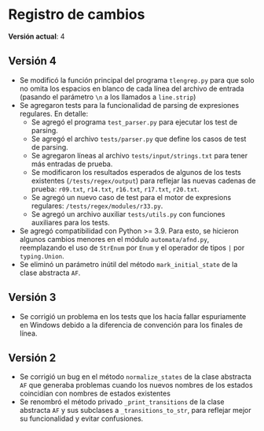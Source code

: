 # Registro de cambios

**Versión actual**: 4

## Versión 4
* Se modificó la función principal del programa `tlengrep.py` para que solo
  no omita los espacios en blanco de cada línea del archivo de entrada
  (pasando el parámetro `\n` a los llamados a `line.strip`)
* Se agregaron tests para la funcionalidad de parsing de expresiones regulares.
  En detalle:
    * Se agregó el programa `test_parser.py` para ejecutar los test de parsing.
    * Se agregó el archivo `tests/parser.py` que define los casos de test de
      parsing.
    * Se agregaron líneas al archivo `tests/input/strings.txt` para tener más
      entradas de prueba.
    * Se modificaron los resultados esperados de algunos de los tests existentes
      (`/tests/regex/output`) para reflejar las nuevas cadenas de prueba:
      `r09.txt`, `r14.txt`, `r16.txt`, `r17.txt`, `r20.txt`.
    * Se agregó un nuevo caso de test para el motor de expresions regulares:
      `/tests/regex/modules/r33.py`.
    * Se agregó un archivo auxiliar `tests/utils.py` con funciones auxiliares
      para los tests.
* Se agregó compatibilidad con Python >= 3.9. Para esto, se hicieron algunos
  cambios menores en el módulo `automata/afnd.py`, reemplazando el uso de
  `StrEnum` por `Enum` y el operador de tipos `|` por `typing.Union`.
* Se eliminó un parámetro inútil del método `mark_initial_state` de la clase
  abstracta `AF`.

## Versión 3
* Se corrigió un problema en los tests que los hacía fallar espuriamente en
  Windows debido a la diferencia de convención para los finales de línea.

## Versión 2
* Se corrigió un bug en el método `normalize_states` de la clase abstracta `AF`
  que generaba problemas cuando los nuevos nombres de los estados coincidían
  con nombres de estados existentes
* Se renombró el método privado `_print_transitions` de la clase abstracta `AF`
  y sus subclases a `_transitions_to_str`, para reflejar mejor su funcionalidad
  y evitar confusiones.
